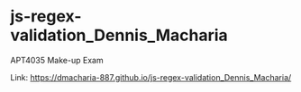 # js-regex-validation_Dennis_Macharia
APT4035 Make-up Exam



Link: https://dmacharia-887.github.io/js-regex-validation_Dennis_Macharia/
